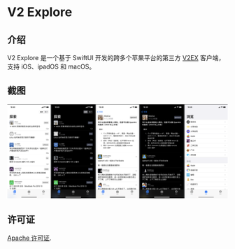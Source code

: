 # V2 Explore

## 介绍

V2 Explore 是一个基于 SwiftUI 开发的跨多个苹果平台的第三方 [V2EX](https://v2ex.com) 客户端，支持 iOS、ipadOS 和 macOS。

## 截图

![1](./screenshot/1.png)


## 许可证

[Apache 许可证](./LICENSE).